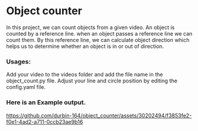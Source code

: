 # Object counter
In this project, we can count objects from a given video. 
An object is counted by a reference line. when an object passes a reference line we can count them. 
By this reference line, we can calculate object direction which helps us to determine
whether an object is in or out of direction.


### Usages:
Add your video to the videos folder and add the file name in the object_count.py file. 
Adjust your line and circle position by editing the config.yaml file. 

### Here is an Example output. 

https://github.com/durbin-164/object_counter/assets/30202494/f3853fe2-f0e1-4ad2-a711-0ccb23ae9b16

